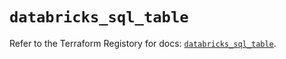 # `databricks_sql_table`

Refer to the Terraform Registory for docs: [`databricks_sql_table`](https://registry.terraform.io/providers/databricks/databricks/1.18.0/docs/resources/sql_table).
